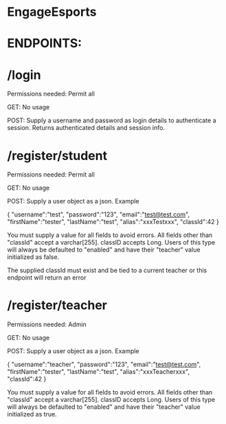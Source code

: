 # EngageEsports

# ENDPOINTS:

# /login

Permissions needed: Permit all

GET: No usage

POST: Supply a username and password as login details to authenticate a session.
Returns authenticated details and session info.

# /register/student

Permissions needed: Permit all

GET: No usage

POST: Supply a user object as a json. Example

{
"username":"test",
"password":"123",
"email":"test@test.com",
"firstName":"tester",
"lastName":"test",
"alias":"xxxTestxxx",
"classId":42
}

You must supply a value for all fields to avoid errors. All fields other
than "classId" accept a varchar[255]. classID accepts Long. Users of this
type will always be defaulted to "enabled" and have their "teacher" value
initialized as false.

The supplied classId must exist and be tied to a current teacher or this
endpoint will return an error

# /register/teacher

Permissions needed: Admin

GET: No usage

POST: Supply a user object as a json. Example

{
"username":"teacher",
"password":"123",
"email":"test@test.com",
"firstName":"tester",
"lastName":"test",
"alias":"xxxTeacherxxx",
"classId":42
}

You must supply a value for all fields to avoid errors. All fields other
than "classId" accept a varchar[255]. classID accepts Long. Users of this
type will always be defaulted to "enabled" and have their "teacher" value
initialized as true.